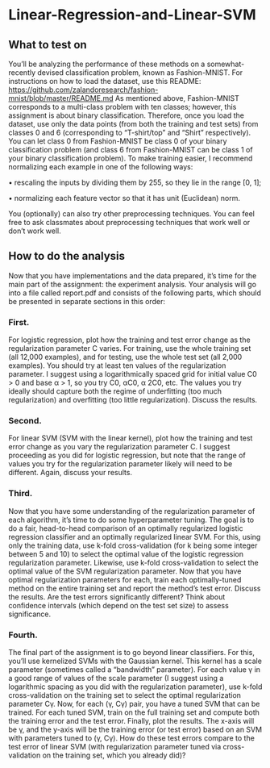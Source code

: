 # Linear-Regression-and-Linear-SVM

## What to test on
You’ll be analyzing the performance of these methods on a somewhat-recently devised classification
problem, known as Fashion-MNIST.
For instructions on how to load the dataset, use this README:
https://github.com/zalandoresearch/fashion-mnist/blob/master/README.md
As mentioned above, Fashion-MNIST corresponds to a multi-class problem with ten classes;
however, this assignment is about binary classification. Therefore, once you load the dataset, use
only the data points (from both the training and test sets) from classes 0 and 6 (corresponding
to “T-shirt/top” and “Shirt” respectively). You can let class 0 from Fashion-MNIST be class 0 of
your binary classification problem (and class 6 from Fashion-MNIST can be class 1 of your binary
classification problem).
To make training easier, I recommend normalizing each example in one of the following ways:

• rescaling the inputs by dividing them by 255, so they lie in the range [0, 1];

• normalizing each feature vector so that it has unit (Euclidean) norm.

You (optionally) can also try other preprocessing techniques. You can feel free to ask classmates
about preprocessing techniques that work well or don’t work well.

## How to do the analysis
Now that you have implementations and the data prepared, it’s time for the main part of the
assignment: the experiment analysis. Your analysis will go into a file called report.pdf and
consists of the following parts, which should be presented in separate sections in this order:
### First. 
For logistic regression, plot how the training and test error change as the regularization
parameter C varies. For training, use the whole training set (all 12,000 examples), and for testing,
use the whole test set (all 2,000 examples). You should try at least ten values of the regularization
parameter. I suggest using a logarithmically spaced grid for initial value C0 > 0 and base α > 1,
so you try C0, αC0, α
2C0, etc. The values you try ideally should capture both the regime of
underfitting (too much regularization) and overfitting (too little regularization). Discuss the results.
### Second. 
For linear SVM (SVM with the linear kernel), plot how the training and test error
change as you vary the regularization parameter C. I suggest proceeding as you did for logistic
regression, but note that the range of values you try for the regularization parameter likely will
need to be different. Again, discuss your results.
### Third. 
Now that you have some understanding of the regularization parameter of each algorithm,
it’s time to do some hyperparameter tuning. The goal is to do a fair, head-to-head comparison of
an optimally regularized logistic regression classifier and an optimally regularized linear SVM. For
this, using only the training data, use k-fold cross-validation (for k being some integer between 5
and 10) to select the optimal value of the logistic regression regularization parameter. Likewise,
use k-fold cross-validation to select the optimal value of the SVM regularization parameter. Now
that you have optimal regularization parameters for each, train each optimally-tuned method on
the entire training set and report the method’s test error. Discuss the results. Are the test errors
significantly different? Think about confidence intervals (which depend on the test set size) to
assess significance.
### Fourth. 
The final part of the assignment is to go beyond linear classifiers. For this, you’ll use
kernelized SVMs with the Gaussian kernel. This kernel has a scale parameter (sometimes called
a “bandwidth” parameter). For each value γ in a good range of values of the scale parameter
(I suggest using a logarithmic spacing as you did with the regularization parameter), use k-fold
cross-validation on the training set to select the optimal regularization parameter Cγ. Now, for
each (γ, Cγ) pair, you have a tuned SVM that can be trained. For each tuned SVM, train on the
full training set and compute both the training error and the test error. Finally, plot the results.
The x-axis will be γ, and the y-axis will be the training error (or test error) based on an SVM with
parameters tuned to (γ, Cγ).
How do these test errors compare to the test error of linear SVM (with regularization parameter
tuned via cross-validation on the training set, which you already did)?
